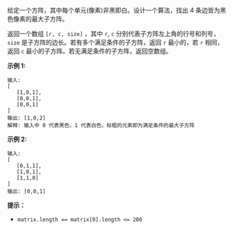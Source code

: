 给定一个方阵，其中每个单元(像素)非黑即白。设计一个算法，找出 4 条边皆为黑色像素的最大子方阵。

返回一个数组 `[r, c, size]` ，其中 `r`, `c` 分别代表子方阵左上角的行号和列号，`size` 是子方阵的边长。若有多个满足条件的子方阵，返回 `r` 最小的，若 `r` 相同，返回 `c` 最小的子方阵。若无满足条件的子方阵，返回空数组。

**示例 1:**

```
输入:
[
   [1,0,1],
   [0,0,1],
   [0,0,1]
]
输出: [1,0,2]
解释: 输入中 0 代表黑色，1 代表白色，标粗的元素即为满足条件的最大子方阵
```

**示例 2:**

```
输入:
[
   [0,1,1],
   [1,0,1],
   [1,1,0]
]
输出: [0,0,1]
```

**提示：**

- `matrix.length == matrix[0].length <= 200`